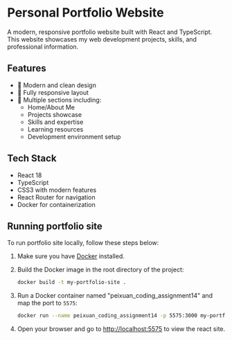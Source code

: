 # Personal Portfolio Website

A modern, responsive portfolio website built with React and TypeScript. This website showcases my web development projects, skills, and professional information.

## Features

- 🎨 Modern and clean design
- 📱 Fully responsive layout
- 📝 Multiple sections including:
  - Home/About Me
  - Projects showcase
  - Skills and expertise
  - Learning resources
  - Development environment setup

## Tech Stack

- React 18
- TypeScript
- CSS3 with modern features
- React Router for navigation
- Docker for containerization

## Running portfolio site

To run portfolio site locally, follow these steps below:

1. Make sure you have [Docker](https://www.docker.com/get-started) installed.

2. Build the Docker image in the root directory of the project:

   ```bash
   docker build -t my-portfolio-site .
   ```

3. Run a Docker container named "peixuan_coding_assignment14" and map the port to `5575`:

   ```bash
   docker run --name peixuan_coding_assignment14 -p 5575:3000 my-portfolio-site
   ```

4. Open your browser and go to [http://localhost:5575](http://localhost:5575) to view the react site.
